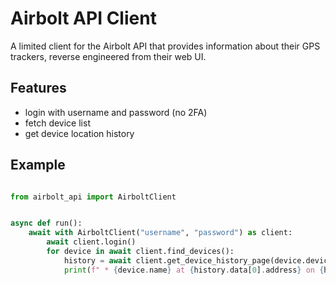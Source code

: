 # Airbolt API Client

A limited client for the Airbolt API that provides information about their GPS trackers, reverse engineered from their web UI.

## Features
* login with username and password (no 2FA)
* fetch device list
* get device location history

## Example
```python

from airbolt_api import AirboltClient


async def run():
    await with AirboltClient("username", "password") as client:
        await client.login()
        for device in await client.find_devices():
            history = await client.get_device_history_page(device.device_uuid, page=1, page_size=10)
            print(f" * {device.name} at {history.data[0].address} on {history.data[0].time_created}")

```
